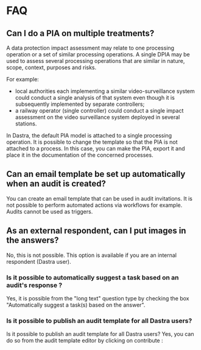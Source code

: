# FAQ

## Can I do a PIA on multiple treatments?

A data protection impact assessment may relate to one processing operation or a set of similar processing operations. A single DPIA may be used to assess several processing operations that are similar in nature, scope, context, purposes and risks.&#x20;

For example:

* local authorities each implementing a similar video-surveillance system could conduct a single analysis of that system even though it is subsequently implemented by separate controllers;&#x20;
* a railway operator (single controller) could conduct a single impact assessment on the video surveillance system deployed in several stations.&#x20;

In Dastra, the default PIA model is attached to a single processing operation. It is possible to change the template so that the PIA is not attached to a process. In this case, you can make the PIA, export it and place it in the documentation of the concerned processes.

## Can an email template be set up automatically when an audit is created?

You can create an email template that can be used in audit invitations. It is not possible to perform automated actions via workflows for example. Audits cannot be used as triggers.

## As an external respondent, can I put images in the answers?

No, this is not possible. This option is available if you are an internal respondent (Dastra user).

### Is it possible to automatically suggest a task based on an audit's response ?

Yes, it is possible from the "long text" question type by checking the box "Automatically suggest a task(s) based on the answer".

### Is it possible to publish an audit template for all Dastra users?

Is it possible to publish an audit template for all Dastra users? Yes, you can do so from the audit template editor by clicking on contribute :



<div align="left">

<figure><img src="../../.gitbook/assets/Capture d&#x27;écran 2024-07-26 120534.png" alt=""><figcaption></figcaption></figure>

</div>
